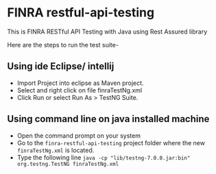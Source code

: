 # FINRA restful-api-testing
This is FINRA RESTful API Testing with Java using Rest Assured library

Here are the steps to run the test suite-

## Using ide Eclipse/ intellij

* Import Project into eclipse as Maven project.
* Select and right click on file finraTestNg.xml
* Click Run or select Run As > TestNG Suite.

## Using command line on java installed machine

* Open the command prompt on your system
* Go to the `finra-restful-api-testing` project folder where the new `finraTestNg.xml` is located.
* Type the following line `java -cp "lib/testng-7.0.0.jar:bin" org.testng.TestNG finraTestNg.xml`

